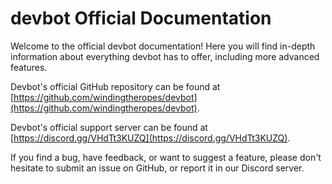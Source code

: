 # devbot Official Documentation

Welcome to the official devbot documentation! Here you will find in-depth information about everything devbot has to offer, including more advanced features.&#x20;

Devbot's official GitHub repository can be found at [https://github.com/windingtheropes/devbot](https://github.com/windingtheropes/devbot).

Devbot's official support server can be found at [https://discord.gg/VHdTt3KUZQ](https://discord.gg/VHdTt3KUZQ).

If you find a bug, have feedback, or want to suggest a feature, please don't hesitate to submit an issue on GitHub, or report it in our Discord server.



